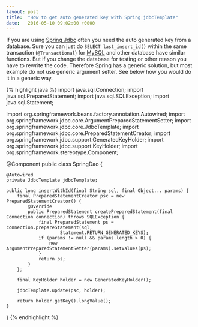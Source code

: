 ```yaml
---
layout: post
title:  "How to get auto generated key with Spring jdbcTemplate"
date:   2016-05-10 09:02:00 +0000
---
```


If you are using [Spring Jdbc](https://spring.io/guides/gs/relational-data-access/) often you need the auto generated key from a database.
Sure you can just do `SELECT last_insert_id()` within the same transaction (`@Transactional`) for [MySQL](http://dev.mysql.com/doc/refman/5.7/en/information-functions.html#function_last-insert-id) and other database have similar functions. 
But if you change the database for testing or other reason you have to rewrite the code.
Therefore Spring has a generic solution, but most example do not use generic argument setter. See below how you would do it in a generic way.

{% highlight java %}
import java.sql.Connection;
import java.sql.PreparedStatement;
import java.sql.SQLException;
import java.sql.Statement;

import org.springframework.beans.factory.annotation.Autowired;
import org.springframework.jdbc.core.ArgumentPreparedStatementSetter;
import org.springframework.jdbc.core.JdbcTemplate;
import org.springframework.jdbc.core.PreparedStatementCreator;
import org.springframework.jdbc.support.GeneratedKeyHolder;
import org.springframework.jdbc.support.KeyHolder;
import org.springframework.stereotype.Component;

@Component
public class SpringDao {

    @Autowired
    private JdbcTemplate jdbcTemplate;

    public long insertWithId(final String sql, final Object... params) {
        final PreparedStatementCreator psc = new PreparedStatementCreator() {
            @Override
            public PreparedStatement createPreparedStatement(final Connection connection) throws SQLException {
                final PreparedStatement ps = connection.prepareStatement(sql,
                        Statement.RETURN_GENERATED_KEYS);
                if (params != null && params.length > 0) {
                    new ArgumentPreparedStatementSetter(params).setValues(ps);
                }
                return ps;
            }
        };

        final KeyHolder holder = new GeneratedKeyHolder();

        jdbcTemplate.update(psc, holder);

        return holder.getKey().longValue();
    }
}
{% endhighlight %}
